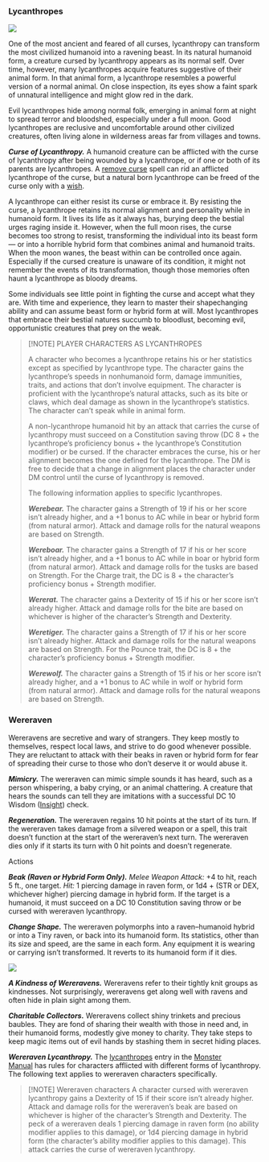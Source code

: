 ### Lycanthropes

[![](https://media.dndbeyond.com/compendium-images/mm/2FZUgsUtCz3v9Wmq/01-046.lycanthropes.png)](https://media.dndbeyond.com/compendium-images/mm/2FZUgsUtCz3v9Wmq/01-046.lycanthropes.png)

One of the most ancient and feared of all curses, lycanthropy can transform the most civilized humanoid into a ravening beast. In its natural humanoid form, a creature cursed by lycanthropy appears as its normal self. Over time, however, many lycanthropes acquire features suggestive of their animal form. In that animal form, a lycanthrope resembles a powerful version of a normal animal. On close inspection, its eyes show a faint spark of unnatural intelligence and might glow red in the dark.

Evil lycanthropes hide among normal folk, emerging in animal form at night to spread terror and bloodshed, especially under a full moon. Good lycanthropes are reclusive and uncomfortable around other civilized creatures, often living alone in wilderness areas far from villages and towns.

_**Curse of Lycanthropy.**_ A humanoid creature can be afflicted with the curse of lycanthropy after being wounded by a lycanthrope, or if one or both of its parents are lycanthropes. A [remove curse](https://www.dndbeyond.com/spells/2229-remove-curse) spell can rid an afflicted lycanthrope of the curse, but a natural born lycanthrope can be freed of the curse only with a [wish](https://www.dndbeyond.com/spells/2303-wish).

A lycanthrope can either resist its curse or embrace it. By resisting the curse, a lycanthrope retains its normal alignment and personality while in humanoid form. It lives its life as it always has, burying deep the bestial urges raging inside it. However, when the full moon rises, the curse becomes too strong to resist, transforming the individual into its beast form — or into a horrible hybrid form that combines animal and humanoid traits. When the moon wanes, the beast within can be controlled once again. Especially if the cursed creature is unaware of its condition, it might not remember the events of its transformation, though those memories often haunt a lycanthrope as bloody dreams.

Some individuals see little point in fighting the curse and accept what they are. With time and experience, they learn to master their shapechanging ability and can assume beast form or hybrid form at will. Most lycanthropes that embrace their bestial natures succumb to bloodlust, becoming evil, opportunistic creatures that prey on the weak.

> [!NOTE] PLAYER CHARACTERS AS LYCANTHROPES
> 
> A character who becomes a lycanthrope retains his or her statistics except as specified by lycanthrope type. The character gains the lycanthrope’s speeds in nonhumanoid form, damage immunities, traits, and actions that don’t involve equipment. The character is proficient with the lycanthrope’s natural attacks, such as its bite or claws, which deal damage as shown in the lycanthrope’s statistics. The character can’t speak while in animal form.
> 
> A non-lycanthrope humanoid hit by an attack that carries the curse of lycanthropy must succeed on a Constitution saving throw (DC 8 + the lycanthrope’s proficiency bonus + the lycanthrope’s Constitution modifier) or be cursed. If the character embraces the curse, his or her alignment becomes the one defined for the lycanthrope. The DM is free to decide that a change in alignment places the character under DM control until the curse of lycanthropy is removed.
> 
> The following information applies to specific lycanthropes.
> 
> _**Werebear.**_ The character gains a Strength of 19 if his or her score isn’t already higher, and a +1 bonus to AC while in bear or hybrid form (from natural armor). Attack and damage rolls for the natural weapons are based on Strength.
> 
> _**Wereboar.**_ The character gains a Strength of 17 if his or her score isn’t already higher, and a +1 bonus to AC while in boar or hybrid form (from natural armor). Attack and damage rolls for the tusks are based on Strength. For the Charge trait, the DC is 8 + the character’s proficiency bonus + Strength modifier.
> 
> _**Wererat.**_ The character gains a Dexterity of 15 if his or her score isn’t already higher. Attack and damage rolls for the bite are based on whichever is higher of the character’s Strength and Dexterity.
> 
> _**Weretiger.**_ The character gains a Strength of 17 if his or her score isn’t already higher. Attack and damage rolls for the natural weapons are based on Strength. For the Pounce trait, the DC is 8 + the character’s proficiency bonus + Strength modifier.
> 
> _**Werewolf.**_ The character gains a Strength of 15 if his or her score isn’t already higher, and a +1 bonus to AC while in wolf or hybrid form (from natural armor). Attack and damage rolls for the natural weapons are based on Strength.
> 

### Wereraven

Wereravens are secretive and wary of strangers. They keep mostly to themselves, respect local laws, and strive to do good whenever possible. They are reluctant to attack with their beaks in raven or hybrid form for fear of spreading their curse to those who don’t deserve it or would abuse it.

_**Mimicry.**_ The wereraven can mimic simple sounds it has heard, such as a person whispering, a baby crying, or an animal chattering. A creature that hears the sounds can tell they are imitations with a successful DC 10 Wisdom ([Insight](https://www.dndbeyond.com/sources/dnd/free-rules/playing-the-game#Skills)) check.

_**Regeneration.**_ The wereraven regains 10 hit points at the start of its turn. If the wereraven takes damage from a silvered weapon or a spell, this trait doesn’t function at the start of the wereraven’s next turn. The wereraven dies only if it starts its turn with 0 hit points and doesn’t regenerate.

Actions

_**Beak (Raven or Hybrid Form Only).**_ _Melee Weapon Attack:_ +4 to hit, reach 5 ft., one target. _Hit:_ 1 piercing damage in raven form, or 1d4 + (STR or DEX, whichever higher) piercing damage in hybrid form. If the target is a humanoid, it must succeed on a DC 10 Constitution saving throw or be cursed with wereraven lycanthropy.

_**Change Shape.**_ The wereraven polymorphs into a raven–humanoid hybrid or into a Tiny raven, or back into its humanoid form. Its statistics, other than its size and speed, are the same in each form. Any equipment it is wearing or carrying isn’t transformed. It reverts to its humanoid form if it dies.

[![](https://www.dndbeyond.com/avatars/thumbnails/16464/598/400/337/637515969684846750.png)](https://www.dndbeyond.com/avatars/16464/598/637515969684846750.png)

_**A Kindness of Wereravens.**_ Wereravens refer to their tightly knit groups as kindnesses. Not surprisingly, wereravens get along well with ravens and often hide in plain sight among them.

_**Charitable Collectors.**_ Wereravens collect shiny trinkets and precious baubles. They are fond of sharing their wealth with those in need and, in their humanoid forms, modestly give money to charity. They take steps to keep magic items out of evil hands by stashing them in secret hiding places.

_**Wereraven Lycanthropy.**_ The [lycanthropes](https://www.dndbeyond.com/sources/mm/monsters-l#Lycanthropes) entry in the [Monster Manual](https://www.dndbeyond.com/sources/mm) has rules for characters afflicted with different forms of lycanthropy. The following text applies to wereraven characters specifically.

> [!NOTE] Wereraven characters
> A character cursed with wereraven lycanthropy gains a Dexterity of 15 if their score isn’t already higher. Attack and damage rolls for the wereraven’s beak are based on whichever is higher of the character’s Strength and Dexterity. The peck of a wereraven deals 1 piercing damage in raven form (no ability modifier applies to this damage), or 1d4 piercing damage in hybrid form (the character’s ability modifier applies to this damage). This attack carries the curse of wereraven lycanthropy.
